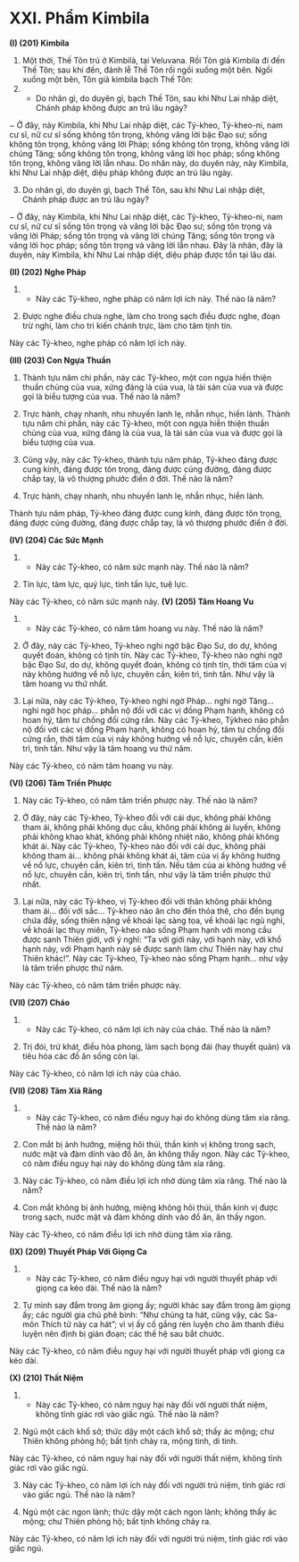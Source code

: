 # XXI. Phẩm Kimbila

**(I) (201) Kimbila**

1. Một thời, Thế Tôn trú ở Kimbilà, tại Veluvana. Rồi Tôn giả Kimbila đi đến Thế Tôn; sau khi đến,
đảnh lễ Thế Tôn rồi ngồi xuống một bên. Ngồi xuống một bên, Tôn giả kimbila bạch Thế Tôn:
2. - Do nhân gì, do duyên gì, bạch Thế Tôn, sau khi Như Lai nhập diệt, Chánh pháp không được an trú
lâu ngày?

− Ở đây, này Kimbila, khi Như Lai nhập diệt, các Tỷ-kheo, Tỷ-kheo-ni, nam cư sĩ, nữ cư sĩ sống không
tôn trọng, không vâng lời bậc Ðạo sư; sống không tôn trọng, không vâng lời Pháp; sống không tôn
trọng, không vâng lời chúng Tăng; sống không tôn trọng, không vâng lời học pháp; sống không tôn
trọng, không vâng lời lẫn nhau. Do nhân này, do duyên này, này Kimbila, khi Như Lai nhập diệt, diệu
pháp không được an trú lâu ngày.

3. Do nhân gì, do duyên gì, bạch Thế Tôn, sau khi Như Lai nhập diệt, Chánh pháp được an trú lâu ngày?

− Ở đây, này Kimbila, khi Như Lai nhập diệt, các Tỷ-kheo, Tỷ-kheo-ni, nam cư sĩ, nữ cư sĩ sống tôn
trọng và vâng lời bậc Ðạo sư; sống tôn trọng và vâng lời Pháp; sống tôn trọng và vâng lời chúng Tăng;
sống tôn trọng và vâng lời học pháp; sống tôn trọng và vâng lời lẫn nhau. Ðây là nhân, đây là duyên, này
Kimbila, khi Như Lai nhập diệt, diệu pháp được tồn tại lâu dài.

**(II) (202) Nghe Pháp**

1. - Này các Tỷ-kheo, nghe pháp có năm lợi ích này. Thế nào là năm?

2. Ðược nghe điều chưa nghe, làm cho trong sạch điều được nghe, đoạn trừ nghi, làm cho tri kiến chánh
trực, làm cho tâm tịnh tín.

Này các Tỷ-kheo, nghe pháp có năm lợi ích này.

**(III) (203) Con Ngựa Thuần**

1. Thành tựu năm chi phần, này các Tỷ-kheo, một con ngựa hiền thiện thuần chủng của vua, xứng đáng
là của vua, là tài sản của vua và được gọi là biểu tượng của vua. Thế nào là năm?

2. Trực hành, chạy nhanh, nhu nhuyến lanh lẹ, nhẫn nhục, hiền lành. Thành tựu năm chi phần, này các
Tỷ-kheo, một con ngựa hiền thiện thuần chủng của vua, xứng đáng là của vua, là tài sản của vua và được
gọi là biểu tượng của vua.

3. Cũng vậy, này các Tỷ-kheo, thành tựu năm pháp, Tỷ-kheo đáng được cung kính, đáng được tôn trọng,
đáng được cúng đường, đáng được chắp tay, là vô thượng phước điền ở đời. Thế nào là năm?

4. Trực hành, chạy nhanh, nhu nhuyến lanh lẹ, nhẫn nhục, hiền lành.

Thành tựu năm pháp, Tỷ-kheo đáng được cung kính, đáng được tôn trọng, đáng được cúng đường, đáng
được chắp tay, là vô thượng phước điền ở đời.

**(IV) (204) Các Sức Mạnh**

1. - Này các Tỷ-kheo, có năm sức mạnh này. Thế nào là năm?

2. Tín lực, tàm lực, quý lực, tinh tấn lực, tuệ lực.

Này các Tỷ-kheo, có năm sức mạnh này.
**(V) (205) Tâm Hoang Vu**

1. - Này các Tỷ-kheo, có năm tâm hoang vu này. Thế nào là năm?

2. Ở đây, này các Tỷ-kheo, Tỷ-kheo nghi ngờ bậc Ðạo Sư, do dự, không quyết đoán, không có tịnh tín.
Này các Tỷ-kheo, Tỷ-kheo nào nghi ngờ bậc Ðạo Sư, do dự, không quyết đoán, không có tịnh tín, thời
tâm của vị này không hướng về nỗ lực, chuyên cần, kiên trì, tinh tấn. Như vậy là tâm hoang vu thứ nhất.

3. Lại nữa, này các Tỷ-kheo, Tỷ-kheo nghi ngờ Pháp... nghi ngờ Tăng... nghi ngờ học pháp... phẫn nộ
đối với các vị đồng Phạm hạnh, không có hoan hỷ, tâm tư chống đối cứng rắn. Này các Tỷ-kheo, Tỷkheo nào phẫn nộ đối với các vị đồng Phạm hạnh, không có hoan hỷ, tâm tư chống đối cứng rắn, thời
tâm của vị này không hướng về nỗ lực, chuyên cần, kiên trì, tinh tấn. Như vậy là tâm hoang vu thứ năm.

Này các Tỷ-kheo, có năm tâm hoang vu này.

**(VI) (206) Tâm Triền Phược**

1. Này các Tỷ-kheo, có năm tâm triền phược này. Thế nào là năm?

2. Ở đây, này các Tỷ-kheo, Tỷ-kheo đối với cái dục, không phải không tham ái, không phải không dục
cầu, không phải không ái luyến, không phải không khao khát, không phải không nhiệt não, không phải
không khát ái. Này các Tỷ-kheo, Tỷ-kheo nào đối với cái dục, không phải không tham ái... không phải
không khát ái, tâm của vị ấy không hướng về nổ lực, chuyên cần, kiên trì, tinh tấn. Nếu tâm của ai
không hướng về nổ lực, chuyên cần, kiên trì, tinh tấn, như vậy là tâm triền phược thứ nhất.

3. Lại nữa, này các Tỷ-kheo, vị Tỷ-kheo đối với thân không phải không tham ái... đối với sắc... Tỷ-kheo
nào ăn cho đến thỏa thê, cho đến bụng chứa đầy, sống thiên nặng về khoái lạc sàng tọa, về khoái lạc ngủ
nghỉ, về khoái lạc thụy miên, Tỷ-kheo nào sống Phạm hạnh với mong cầu được sanh Thiên giới, với ý
nghĩ: “Ta với giới này, với hạnh này, với khổ hạnh này, với Phạm hạnh này sẽ được sanh làm chư Thiên
này hay chư Thiên khác!”. Này các Tỷ-kheo, Tỷ-kheo nào sống Phạm hạnh... như vậy là tâm triền
phược thứ năm.

Này các Tỷ-kheo, có năm tâm triền phược này.

**(VII) (207) Cháo**

1. - Này các Tỷ-kheo, có năm lợi ích này của cháo. Thế nào là năm?

2. Trị đói, trừ khát, điều hòa phong, làm sạch bọng đái (hay thuyết quản) và tiêu hóa các đồ ăn sống còn
lại.

Này các Tỷ-kheo, có năm lợi ích này của cháo.

**(VII) (208) Tăm Xiả Răng**

1. - Này các Tỷ-kheo, có năm điều nguy hại do không dùng tăm xỉa răng. Thế nào là năm?

2. Con mắt bị ảnh hưởng, miệng hôi thúi, thần kinh vị không trong sạch, nước mật và đàm dính vào đồ
ăn, ăn không thấy ngon.
Này các Tỷ-kheo, có năm điều nguy hại này do không dùng tăm xỉa răng.

3. Này các Tỷ-kheo, có năm điều lợi ích nhờ dùng tăm xỉa răng. Thế nào là năm?

4. Con mắt không bị ảnh hưởng, miệng không hôi thúi, thần kinh vị được trong sạch, nước mật và đàm
không dính vào đồ ăn, ăn thấy ngon.

Này các Tỷ-kheo, có năm điều lợi ích nhờ dùng tăm xỉa răng.

**(IX) (209) Thuyết Pháp Với Giọng Ca**

1. - Này các Tỷ-kheo, có năm điều nguy hại với người thuyết pháp với giọng ca kéo dài. Thế nào là
năm?

2. Tự mình say đắm trong âm giọng ấy; người khác say đắm trong âm giọng ấy; các người gia chủ phê
bình: “Như chúng ta hát, cũng vậy, các Sa-môn Thích tử này ca hát”; vì vị ấy cố gắng rèn luyện cho âm
thanh điêu luyện nên định bị gián đoạn; các thế hệ sau bắt chước.

Này các Tỷ-kheo, có năm điều nguy hại với người thuyết pháp với giọng ca kéo dài.

**(X) (210) Thất Niệm**

1. - Này các Tỷ-kheo, có năm nguy hại này đối với người thất niệm, không tỉnh giác rơi vào giấc ngủ.
Thế nào là năm?

2. Ngủ một cách khổ sở; thức dậy một cách khổ sở; thấy ác mộng; chư Thiên không phòng hộ; bất tịnh
chảy ra, mộng tinh, di tinh.

Này các Tỷ-kheo, có năm nguy hại này đối với người thất niệm, không tỉnh giác rơi vào giấc ngủ.

3. Này các Tỷ-kheo, có năm lợi ích này đối với người trú niệm, tỉnh giác rơi vào giấc ngủ. Thế nào là
năm?

4. Ngủ một các ngon lành; thức dậy một cách ngon lành; không thấy ác mộng; chư Thiên phòng hộ; bất
tịnh không chảy ra.

Này các Tỷ-kheo, có năm lợi ích này đối với người trú niệm, tỉnh giác rơi vào giấc ngủ.

